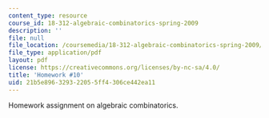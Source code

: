 ```yaml
---
content_type: resource
course_id: 18-312-algebraic-combinatorics-spring-2009
description: ''
file: null
file_location: /coursemedia/18-312-algebraic-combinatorics-spring-2009/21b5e896329322055ff4306ce442ea11_MIT18_312S09_hw10.pdf
file_type: application/pdf
layout: pdf
license: https://creativecommons.org/licenses/by-nc-sa/4.0/
title: 'Homework #10'
uid: 21b5e896-3293-2205-5ff4-306ce442ea11
---
```

Homework assignment on algebraic combinatorics.